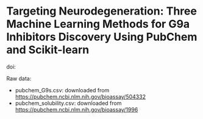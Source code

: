 # Targeting Neurodegeneration: Three Machine Learning Methods for G9a Inhibitors Discovery Using PubChem and Scikit-learn

doi: 

Raw data:
- pubchem_G9s.csv: downloaded from https://pubchem.ncbi.nlm.nih.gov/bioassay/504332 
- pubchem_solubility.csv: downloaded from https://pubchem.ncbi.nlm.nih.gov/bioassay/1996
  
